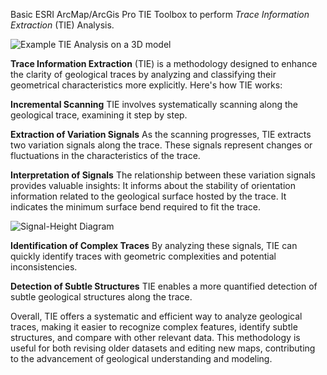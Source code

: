 

Basic ESRI ArcMap/ArcGis Pro TIE Toolbox to perform _Trace Information Extraction_
(TIE) Analysis.


![Example TIE Analysis on a 3D model](https://bitbucket.org/procrastinatio/arcmap-tie-toolbox/raw/master/toolbox/images/tie-analysis.png)





**Trace Information Extraction** (TIE) is a methodology designed to enhance the
clarity of geological traces by analyzing and classifying their geometrical
characteristics more explicitly. Here's how TIE works:

**Incremental Scanning**
TIE involves systematically scanning along the geological trace,
examining it step by step.

**Extraction of Variation Signals**
As the scanning progresses, TIE extracts
two variation signals along the trace. These signals represent changes or
fluctuations in the characteristics of the trace.

**Interpretation of Signals**
The relationship between these variation signals provides valuable insights: It
informs about the stability of orientation information related to the geological surface hosted by the trace.
It indicates the minimum surface bend required to fit the trace.

![Signal-Height Diagram](https://bitbucket.org/procrastinatio/arcmap-tie-toolbox/raw/master/toolbox/images/signal-height-diagram.png)


**Identification of Complex Traces**
By analyzing these signals, TIE can quickly identify traces with geometric
complexities and potential inconsistencies.

**Detection of Subtle Structures**
TIE enables a more quantified detection of subtle geological structures along the trace.


Overall, TIE offers a systematic and efficient way to analyze geological traces,
making it easier to recognize complex features, identify subtle structures,
and compare with other relevant data. This methodology is useful for both
revising older datasets and editing new maps, contributing to the advancement
of geological understanding and modeling.
